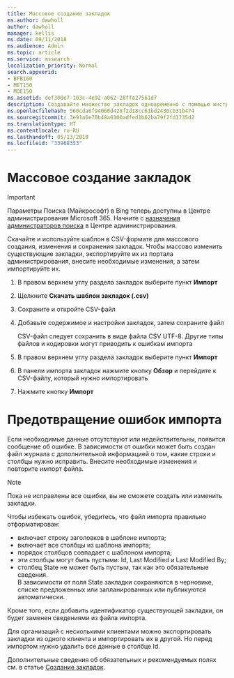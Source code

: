 ```yaml
---
title: Массовое создание закладок
ms.author: dawholl
author: dawholl
manager: kellis
ms.date: 09/11/2018
ms.audience: Admin
ms.topic: article
ms.service: mssearch
localization_priority: Normal
search.appverid:
- BFB160
- MET150
- MOE150
ms.assetid: def300e7-103c-4e92-a062-28ffa27561d7
description: Создавайте множество закладок одновременно с помощью инструментов импорта на портале администрирования Поиска (Майкрософт)
ms.openlocfilehash: 560cda6f94060d428f2d18cc61bd2430cb31b474
ms.sourcegitcommit: 3e91a6e70b48a0100adfed1b62ba79f2fd1735d2
ms.translationtype: HT
ms.contentlocale: ru-RU
ms.lasthandoff: 05/13/2019
ms.locfileid: "33968353"
---
```

# <a name="bulk-create-bookmarks"></a>Массовое создание закладок

> [!IMPORTANT]
> Параметры Поиска (Майкрософт) в Bing теперь доступны в Центре администрирования Microsoft 365. Начните с [назначения администраторов поиска](https://docs.microsoft.com/ru-RU/microsoftsearch/setup-microsoft-search#step-2-assign-search-admin-and-search-editor) в Центре администрирования.
    
Скачайте и используйте шаблон в CSV-формате для массового создания, изменения и сохранения закладок. Чтобы массово изменить существующие закладки, экспортируйте их из портала администрирования, внесите необходимые изменения, а затем импортируйте их.
  
1. В правом верхнем углу раздела закладок выберите пункт **Импорт**
    
2. Щелкните **Скачать шаблон закладок (.csv)**
    
3. Сохраните и откройте CSV-файл
    
4. Добавьте содержимое и настройки закладок, затем сохраните файл

    CSV-файл следует сохранить в виде файла CSV UTF-8. Другие типы файлов и кодировки могут приводить к ошибкам импорта
    
5. В правом верхнем углу раздела закладок выберите пункт **Импорт**
    
6. В панели импорта закладок нажмите кнопку **Обзор** и перейдите к CSV-файлу, который нужно импортировать 
    
7. Нажмите кнопку **Импорт**

# <a name="prevent-import-errors"></a>Предотвращение ошибок импорта      
Если необходимые данные отсутствуют или недействительны, появится сообщение об ошибке. В зависимости от ошибки может быть создан файл журнала с дополнительной информацией о том, какие строки и столбцы нужно исправить. Внесите необходимые изменения и повторите импорт файла.

> [!NOTE]
> Пока не исправлены все ошибки, вы не сможете создать или изменить закладки. 

Чтобы избежать ошибок, убедитесь, что файл импорта правильно отформатирован:
- включает строку заголовков в шаблоне импорта;
- включает все столбцы из шаблона импорта;
- порядок столбцов совпадает с шаблоном импорта;
- эти столбцы могут быть пустыми: Id, Last Modified и Last Modified By;
- столбец State не может быть пустым, так как это обязательные сведения.  
В зависимости от поля State закладки сохраняются в черновике, списке предложенных или запланированных или публикуются автоматически.

Кроме того, если добавить идентификатор существующей закладки, он будет заменен сведениями из файла импорта.

Для организаций с несколькими клиентами можно экспортировать закладки из одного клиента и импортировать их в другой. Но перед импортом нужно удалить все данные в столбце Id.

Дополнительные сведения об обязательных и рекомендуемых полях см. в статье [Создание закладок](create-bookmarks.md).

